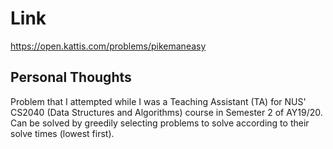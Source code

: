 # Link

https://open.kattis.com/problems/pikemaneasy

## Personal Thoughts

Problem that I attempted while I was a Teaching Assistant (TA) for NUS' CS2040 (Data Structures and Algorithms) course in Semester 2 of AY19/20. Can be solved by greedily selecting problems to solve according to their solve times (lowest first).

